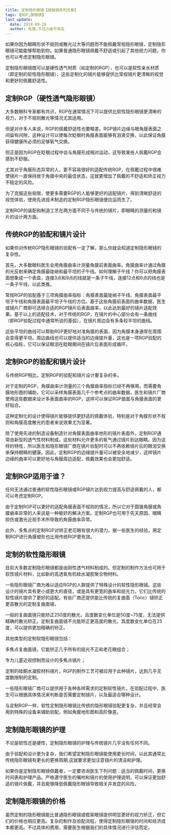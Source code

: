 ```yaml
---
title: 定制隐形眼镜【接触镜系列文章】
tags: [RGP,接触镜]
last_update:
  date: 2018-09-28
  author: 张旗,不过六级不改名
---
```


如果你因为眼睛形状不规则或散光过大等问题而不能佩戴常规隐形眼镜，定制隐形眼镜可能能够帮助到你。如果普通隐形眼镜佩戴不舒适或引起了其他视力问题，你也可以考虑定制隐形眼镜。

定制隐形眼镜既可以是硬性透气材质（如定制的RGP），也可以是软性亲水材质（即定制的软性隐形眼镜），这些定制化的镜片能够提供比常规镜片更清晰的视觉和更好的佩戴舒适性。

## 定制RGP（硬性透气隐形眼镜）

大多数眼科专家都有共识，RGP在通常情况下可以提供比软性隐形眼镜更清晰的视力，对于不规则散光等情况尤其适用。

但是对许多人来说，RGP的佩戴舒适性也要略差。RGP镜片边缘与眼角膜表面之间留有间隙，这种设计可以使每次眨眼时角膜表面能够有泪液交换，以此保证角膜获得健康所必须的足够氧气交换。

但正是因为RGP在眨眼过程中会与角膜形成相对运动，这导致某些人佩戴RGP会感到不舒服。

尤其对于角膜形态异常的人，更不容易很好的适配传统RGP，在佩戴过程中很难使镜片一直保持居于角膜中央的最佳状态，这就更增加了佩戴的不舒适和矫正视力不稳定的风险。

为了克服这些局限，使更多需要RGP的人能够更好的适配镜片、得到清晰舒适的视觉体验，使用先进技术制造的定制RGP隐形眼镜便应运而生了。

定制RGP的装配和制造工艺在两方面不同于与传统的镜片，即眼睛的测量的和镜片的设计两方面。

## 传统RGP的验配和镜片设计

如果你对传统RGP隐形眼镜的验配有一定了解，那么你就会知道定制隐形眼镜的复杂性。

首先，大多数眼科医生会用角膜曲率计测量角膜前表面曲率。角膜曲率计通过角膜的光反射来确定角膜最陡峭和最平坦的子午线。如何理解子午线？你可以把角膜表面想象成一个表盘，连接3点和9点的线就是一条子午线，连接12点和6点的线也是一条子午线，以此类推。

常规RGP的验配基于三项角膜曲率指标：角膜表面最陡峭子午线、角膜表面最平坦子午线和角膜表面最平坦子午线的方位。基于这些角膜前表面的曲率数据，医生或镜片厂商即可选择合适的RGP镜片后表面曲率，以此达到最好的镜片适配效果。基于以上的适配技术，对于传统的RGP，在镜片的中心部分会有一条曲线（即RGP验配过程中通常所说的基弧），在镜片周边会有多条较平坦的曲线。

这些平坦的曲线可以帮助RGP更好地对准角膜的表面，因为角膜本身通常在周围会变得更平坦。周边曲线也可以提供适当的边缘提升量，这也是一项RGP验配的核心指标，它可以保证眼泪在眨眼期间在镜片后表面形成循环。

## 定制RGP的验配和镜片设计

与传统RGP相比，定制RGP的验配和镜片设计要复杂的多。

对于定制的RGP，角膜曲率计测量的三个角膜曲率指标已经不再够用，而需要角膜地形图的辅助，它可以采样角膜表面几千个参考点的曲率数据。医生和镜片厂商使用这些数据来设计多表面曲率的RGP，这样可以保证RGP曲面与角膜表面的更好贴合。

这种定制化的设计使得镜片能够提供更舒适的佩戴体验，特别是对于角膜形状不规则和角膜高度散光的患者来说效果尤为显著。

除了使用先进的制造设备制造针对角膜表面曲率地形的镜片表面外，定制RGP通常由新型的透气性材料制成，这些材料允许更多的氧气通过镜片到达眼睛。因为这样的特性，所以医生和隐形眼镜厂商在镜片验配时可以不再依赖镜片后的眼泪交换来保持眼睛的健康。因此，定制RGP的边缘提升量可以被安全地减少，这样镜片边缘的曲率可以更好地与角膜周边适配，佩戴效果也会更加舒适。

## 定制RGP适用于谁？

任何无法通过普通的软性隐形眼镜或RGP镜片达到视力提高与舒适佩戴的人，都可以考虑定制RGP。

由于定制RGP可以更好的适配角膜表面不规则的情况，所以它对于圆锥角膜或角膜曲率异常的人来说是一种极好的解决方案。定制RGP也可用于先天原因、眼睛损伤或激光近视手术所导致的角膜曲率异常。

此外，多焦点的定制RGP对矫正老花眼有很大的潜力。据一些医生的经验，用定制RGP进行角膜塑形也比用传统RGP更有效。

## 定制的软性隐形眼镜

目前大多数定制隐形眼镜都是由刚性透气材料制成的。但定制的制作方法也可用于软性镜片材料，比如新的高透氧有机硅水凝胶聚合物材料。

一些隐形眼镜厂商为难以适应RGP的人群提供了特殊设计的软性隐形眼镜。这些设计的镜片具有更小或更大的直径，或是具有更宽的曲率和屈光力，它们比传统的软性镜片提供了更好的适配。有些厂商还提供能比传统的复曲面（Toric）镜矫正更高散光的定制复曲面镜。

一般的复曲面镜只能矫正250度的散光，且度数变化单位是50度~75度，无法提供精确的散光矫正。定制复曲面镜不光能矫正更高度的散光，其度数变化单位在25度，可以提供更加精确的矫正。

其他类型的定制软隐形眼镜包括：

多焦点复曲面镜，它能矫正几乎所有的屈光不正和老花眼组合；

专为儿童近视控制而设计的多焦点镜片；

定制的硅酮水凝胶材料镜片，RGP的制作工艺可被应用于此种镜片，达到几乎无度数限制的定制。

一些隐形眼镜厂商可以提供用于各种各样需求的定制软性镜片。在验配过程中，医生可以根据具体情况来判断是否需要定制镜片，以及最适合哪种设计。

与定制RGP一样，软性定制隐形眼镜比传统的隐形眼镜验配更复杂，并且经常会用到特殊的设备来辅助验配，例如角膜地形图和高阶像差。

## 定制隐形眼镜的护理

不论是软性还是硬性，定制隐形眼镜的护理与传统镜片几乎没有任何不同。

由于验配和设计更为复杂，我们希望定制隐形眼镜能使用更长时间，以此其通常比传统隐形眼镜有更长的更换周期,这就要求更加注意镜片的清洁和护理。

如果你是定制隐形眼镜佩戴者，一定要咨询医生下列问题：适当的佩戴时间，更换时间表和护理产品。严格遵守医生的嘱咐和镜片的使用护理说明，可以保证更加舒适的镜片佩戴，并且能够降低佩戴隐形眼镜导致相关并发症的风险。

## 定制隐形眼镜的价格

虽然定制的隐形眼镜能比普通隐形眼镜或框架眼镜提供明显更好的视力矫正，但它们的价格也相应更高。复杂的制作及验配流程，使得定制隐形眼镜的时间和经济成本都更高。不过具体的费用，需要医生根据我们的具体情况进行评估而定。
